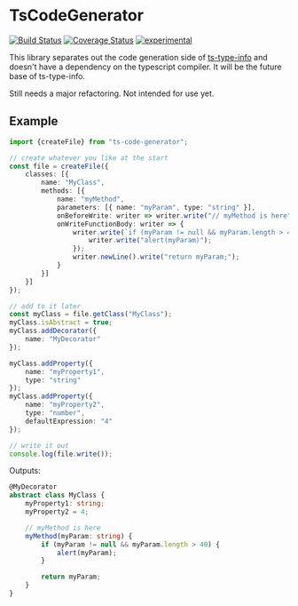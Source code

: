﻿TsCodeGenerator
===============

[![Build Status](https://travis-ci.org/dsherret/ts-code-generator.svg)](https://travis-ci.org/dsherret/ts-code-generator)
[![Coverage Status](https://coveralls.io/repos/dsherret/ts-code-generator/badge.svg?branch=master&service=github)](https://coveralls.io/github/dsherret/ts-code-generator?branch=master)
[![experimental](http://badges.github.io/stability-badges/dist/experimental.svg)](http://github.com/badges/stability-badges)

This library separates out the code generation side of [ts-type-info](http://github.com/dsherret/ts-type-info) and doesn't have a dependency on the typescript compiler.
It will be the future base of ts-type-info.

Still needs a major refactoring. Not intended for use yet.

## Example

```typescript
import {createFile} from "ts-code-generator";

// create whatever you like at the start
const file = createFile({
    classes: [{
        name: "MyClass",
        methods: [{
            name: "myMethod",
            parameters: [{ name: "myParam", type: "string" }],
            onBeforeWrite: writer => writer.write("// myMethod is here"),
            onWriteFunctionBody: writer => {
                writer.write(`if (myParam != null && myParam.length > 40)`).block(() => {
                    writer.write("alert(myParam)");
                });
                writer.newLine().write("return myParam;");
            }
        }]
    }]
});

// add to it later
const myClass = file.getClass("MyClass");
myClass.isAbstract = true;
myClass.addDecorator({
    name: "MyDecorator"
});

myClass.addProperty({
    name: "myProperty1",
    type: "string"
});
myClass.addProperty({
    name: "myProperty2",
    type: "number",
    defaultExpression: "4"
});

// write it out
console.log(file.write());
```

Outputs:

```typeScript
@MyDecorator
abstract class MyClass {
    myProperty1: string;
    myProperty2 = 4;

    // myMethod is here
    myMethod(myParam: string) {
        if (myParam != null && myParam.length > 40) {
            alert(myParam);
        }

        return myParam;
    }
}
```
